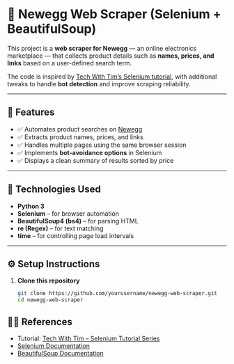 # 🧠 Newegg Web Scraper (Selenium + BeautifulSoup)

This project is a **web scraper for Newegg** — an online electronics marketplace — that collects product details such as **names, prices, and links** based on a user-defined search term.

The code is inspired by [Tech With Tim’s Selenium tutorial](https://www.youtube.com/watch?v=zAEfWiC_KBU&list=PLzMcBGfZo4-lSq2IDrA6vpZEV92AmQfJK&index=4), with additional tweaks to handle **bot detection** and improve scraping reliability.

---

## 🚀 Features
- ✅ Automates product searches on [Newegg](https://www.newegg.com)
- ✅ Extracts product names, prices, and links
- ✅ Handles multiple pages using the same browser session
- ✅ Implements **bot-avoidance options** in Selenium
- ✅ Displays a clean summary of results sorted by price

---

## 🧩 Technologies Used
- **Python 3**
- **Selenium** – for browser automation  
- **BeautifulSoup4 (bs4)** – for parsing HTML  
- **re (Regex)** – for text matching  
- **time** – for controlling page load intervals  

---

## ⚙️ Setup Instructions

1. **Clone this repository**
   ```bash
   git clone https://github.com/yourusername/newegg-web-scraper.git
   cd newegg-web-scraper

## 🧑‍💻 References

- Tutorial: [Tech With Tim – Selenium Tutorial Series](https://www.youtube.com/watch?v=zAEfWiC_KBU&list=PLzMcBGfZo4-lSq2IDrA6vpZEV92AmQfJK&index=4)  
- [Selenium Documentation](https://www.selenium.dev/documentation/)  
- [BeautifulSoup Documentation](https://beautiful-soup-4.readthedocs.io/en/latest/)
